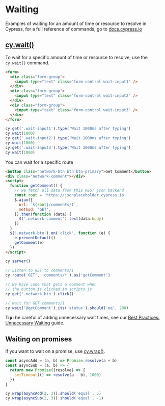 # Waiting

Examples of waiting for an amount of time or resource to resolve in Cypress, for a full reference of commands, go to [docs.cypress.io](https://on.cypress.io/api)

## [cy.wait()](https://on.cypress.io/wait)

To wait for a specific amount of time or resource to resolve, use the `cy.wait()` command.

<!-- fiddle cy.wait() / wait for a specific amount of time-->

```html
<form>
  <div class="form-group">
    <input type="text" class="form-control wait-input1" />
  </div>
  <div class="form-group">
    <input type="text" class="form-control wait-input2" />
  </div>
  <div class="form-group">
    <input type="text" class="form-control wait-input3" />
  </div>
</form>
```

```js
cy.get('.wait-input1').type('Wait 1000ms after typing')
cy.wait(1000)
cy.get('.wait-input2').type('Wait 1000ms after typing')
cy.wait(1000)
cy.get('.wait-input3').type('Wait 1000ms after typing')
cy.wait(1000)
```

<!-- fiddle-end -->

You can wait for a specific route

<!-- fiddle cy.wait() / waiting for specific route -->

```html
<button class="network-btn btn btn-primary">Get Comment</button>
<div class="network-comment"></div>
<script>
  function getComment() {
    // we fetch all data from this REST json backend
    const root = 'https://jsonplaceholder.cypress.io'
    $.ajax({
      url: `${root}/comments/1`,
      method: 'GET',
    }).then(function (data) {
      $('.network-comment').text(data.body)
    })
  }
  $('.network-btn').on('click', function (e) {
    e.preventDefault()
    getComment(e)
  })
</script>
```

```js
cy.server()

// Listen to GET to comments/1
cy.route('GET', 'comments/*').as('getComment')

// we have code that gets a comment when
// the button is clicked in scripts.js
cy.get('.network-btn').click()

// wait for GET comments/1
cy.wait('@getComment').its('status').should('eq', 200)
```

<!-- fiddle-end -->

**Tip:** be careful of adding unnecessary wait times, see our [Best Practices: Unnecessary Waiting](https://on.cypress.io/best-practices#Unnecessary-Waiting) guide.

## Waiting on promises

If you want to wait on a promise, use [cy.wrap()](https://on.cypress.io/wrap).

<!-- fiddle cy.wrap / a promise -->

```js
const asyncAdd = (a, b) => Promise.resolve(a + b)
const asyncSub = (a, b) => {
  return new Promise((resolve) => {
    setTimeout(() => resolve(a - b), 1000)
  })
}

cy.wrap(asyncAdd(2, 3)).should('equal', 5)
cy.wrap(asyncSub(2, 3)).should('equal', -1)
```

<!-- fiddle-end -->
